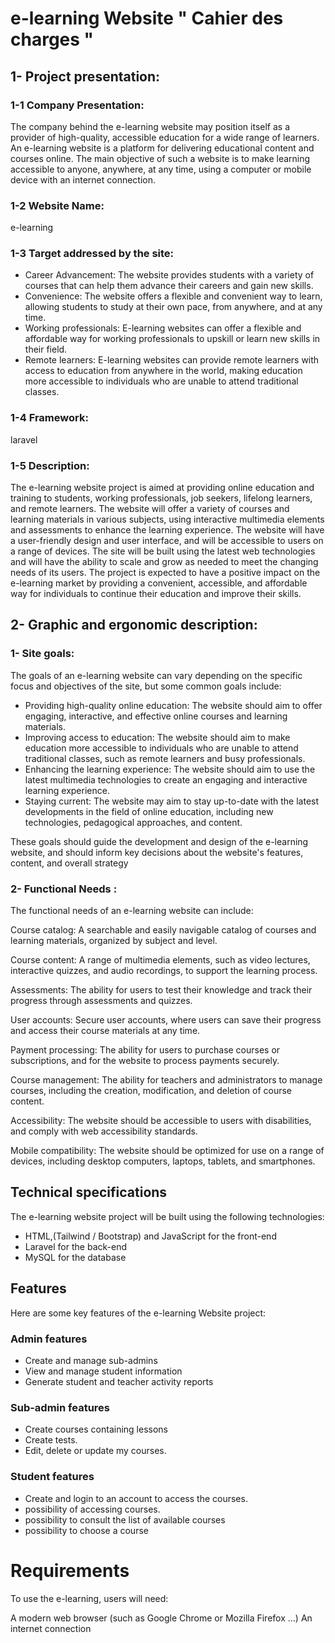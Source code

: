 # e-learning Website " Cahier des charges "
## 1- Project presentation:
### 1-1 Company Presentation:
 The company behind the e-learning website may position itself as a provider of high-quality, accessible education for a wide range of learners. An e-learning website is a platform for delivering educational content and courses online. The main objective of such a website is to make learning accessible to anyone, anywhere, at any time, using a computer or mobile device with an internet connection.
 
### 1-2 Website Name:

e-learning
### 1-3 Target addressed by the site:

- Career Advancement: The website provides students with a variety of courses that can help them advance their careers and gain new skills.
- Convenience: The website offers a flexible and convenient way to learn, allowing students to study at their own pace, from anywhere, and at any time.
- Working professionals: E-learning websites can offer a flexible and affordable way for working professionals to upskill or learn new skills in their field.
- Remote learners: E-learning websites can provide remote learners with access to education from anywhere in the world, making education more accessible to individuals who are unable to attend traditional classes.

### 1-4 Framework:

 laravel
 
 ### 1-5 Description:

The e-learning website project is aimed at providing online education and training to students, working professionals, job seekers, lifelong learners, and remote learners. The website will offer a variety of courses and learning materials in various subjects, using interactive multimedia elements and assessments to enhance the learning experience. The website will have a user-friendly design and user interface, and will be accessible to users on a range of devices. The site will be built using the latest web technologies and will have the ability to scale and grow as needed to meet the changing needs of its users. The project is expected to have a positive impact on the e-learning market by providing a convenient, accessible, and affordable way for individuals to continue their education and improve their skills.


## 2- Graphic and ergonomic description:
### 1- Site goals:

The goals of an e-learning website can vary depending on the specific focus and objectives of the site, but some common goals include:
 - Providing high-quality online education: The website should aim to offer engaging, interactive, and effective online courses and learning materials.
 - Improving access to education: The website should aim to make education more accessible to individuals who are unable to attend traditional classes, such as remote learners and busy professionals.
 - Enhancing the learning experience: The website should aim to use the latest multimedia technologies to create an engaging and interactive learning experience.
 - Staying current: The website may aim to stay up-to-date with the latest developments in the field of online education, including new technologies, pedagogical approaches, and content.

These goals should guide the development and design of the e-learning website, and should inform key decisions about the website's features, content, and overall strategy

### 2- Functional Needs :

The functional needs of an e-learning website can include:

Course catalog: A searchable and easily navigable catalog of courses and learning materials, organized by subject and level.

Course content: A range of multimedia elements, such as video lectures, interactive quizzes, and audio recordings, to support the learning process.

Assessments: The ability for users to test their knowledge and track their progress through assessments and quizzes.

User accounts: Secure user accounts, where users can save their progress and access their course materials at any time.

Payment processing: The ability for users to purchase courses or subscriptions, and for the website to process payments securely.

Course management: The ability for teachers and administrators to manage courses, including the creation, modification, and deletion of course content.

Accessibility: The website should be accessible to users with disabilities, and comply with web accessibility standards.

Mobile compatibility: The website should be optimized for use on a range of devices, including desktop computers, laptops, tablets, and smartphones.
                                
## Technical specifications
The e-learning website project will be built using the following technologies:
* HTML,(Tailwind / Bootstrap) and JavaScript for the front-end
* Laravel for the back-end
* MySQL for the database

## Features
Here are some key features of the e-learning Website project:
### Admin features
* Create and manage sub-admins
* View and manage student information
* Generate student and teacher activity reports
### Sub-admin features
* Create courses containing lessons
* Create tests.
* Edit, delete or update my courses.
### Student features
* Create and login to an account to access the courses.
* possibility of accessing courses.
* possibility to consult the list of available courses
* possibility to choose a course

# Requirements

To use the e-learning, users will need:

A modern web browser (such as Google Chrome or Mozilla Firefox ...)
An internet connection

